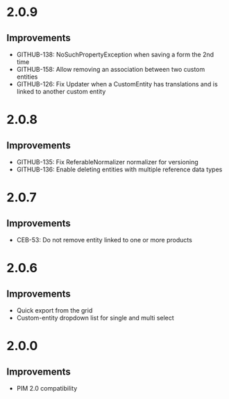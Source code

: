 # 2.0.9

## Improvements
- GITHUB-138: NoSuchPropertyException when saving a form the 2nd time
- GITHUB-158: Allow removing an association between two custom entities
- GITHUB-126: Fix Updater when a CustomEntity has translations and is linked to another custom entity

# 2.0.8

## Improvements
- GITHUB-135: Fix ReferableNormalizer normalizer for versioning
- GITHUB-136: Enable deleting entities with multiple reference data types

# 2.0.7

## Improvements
- CEB-53: Do not remove entity linked to one or more products                           

# 2.0.6

## Improvements
- Quick export from the grid                           
- Custom-entity dropdown list for single and multi select                                        

# 2.0.0

## Improvements
- PIM 2.0 compatibility                                                                         
